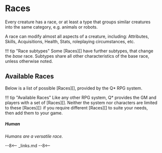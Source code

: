 # Races

Every creature has a race, or at least a type that groups similar creatures into
the same category, e.g. animals or robots.

A race can modify almost all aspects of a creature, including: Attributes,
Skills, Acquisitions, Health, Stats, roleplaying circumstances, etc.

!!! tip "Race subtypes"
    Some [Races][] have further subtypes, that change the *base* race. Subtypes
    share all other characteristics of the base race, unless otherwise noted.

## Available Races

Below is a list of possible [Races][], provided by the Q* RPG system.

!!! tip "Available Races"
    Like any other RPG system, Q* provides the GM and players with a set of
    [Races][]. Neither the system nor characters are limited to these [Races][]:
    if you require different [Races][] to suite your needs, then add them to
    your game.

<div class="qs-list-test full-width" markdown="1">

##### Human

*Humans are a versatile race.*

<!-- [Talents](/character/talents)
:   Humans receive the [Ingenious](/character/talents#ingenious) Talent for
free. -->

</div>

--8<--
_links.md
--8<--
